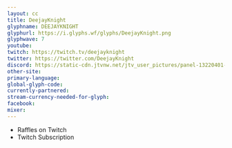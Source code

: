 ```yaml
---
layout: cc
title: DeejayKnight
glyphname: DEEJAYKNIGHT
glyphurl: https://i.glyphs.wf/glyphs/DeejayKnight.png
glyphwave: 7
youtube: 
twitch: https://twitch.tv/deejayknight
twitter: https://twitter.com/DeejayKnight
discord: https://static-cdn.jtvnw.net/jtv_user_pictures/panel-13220401-image-f74be6d4f37c434d-320.jpeg
other-site: 
primary-language: 
global-glyph-code: 
currently-partnered: 
stream-currency-needed-for-glyph: 
facebook: 
mixer: 
---
```

* Raffles on Twitch
* Twitch Subscription
